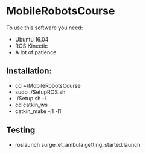 # MobileRobotsCourse

To use this software you need:

* Ubuntu 16.04
* ROS Kinectic
* A lot of patience

## Installation:

* cd ~/MobileRobotsCourse
* sudo ./SetupROS.sh
* ./Setup.sh -i
* cd catkin_ws
* catkin_make -j1 -l1

## Testing

* roslaunch surge_et_ambula getting_started.launch

